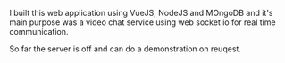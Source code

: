 I built this web application using VueJS, NodeJS and MOngoDB and it's main purpose was a video chat service using web socket io for real time communication.

So far the server is off and can do a demonstration on reuqest.
